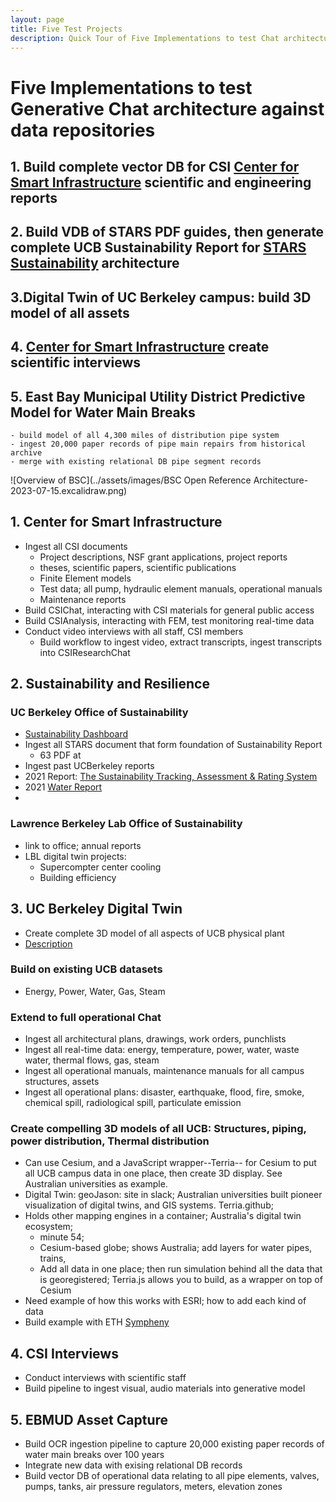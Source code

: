 ```yaml
---
layout: page
title: Five Test Projects
description: Quick Tour of Five Implementations to test Chat architecture
---
```


# Five Implementations to test Generative Chat architecture against data repositories
## 1. Build complete vector DB for CSI [Center for Smart Infrastructure](https://smartinfrastructure.berkeley.edu/) scientific and engineering reports
## 2. Build VDB of STARS PDF guides, then generate complete UCB Sustainability Report for [STARS Sustainability](https://stars.aashe.org/) architecture

## 3.Digital Twin of UC Berkeley campus: build 3D model of all assets

## 4. [Center for Smart Infrastructure](https://smartinfrastructure.berkeley.edu/) create scientific interviews
## 5. East Bay Municipal Utility District Predictive Model for Water Main Breaks
    - build model of all 4,300 miles of distribution pipe system
    - ingest 20,000 paper records of pipe main repairs from historical archive
    - merge with existing relational DB pipe segment records

![Overview of BSC](../assets/images/BSC Open Reference Architecture-2023-07-15.excalidraw.png)
## 1. Center for Smart Infrastructure
- Ingest all CSI documents
    - Project descriptions, NSF grant applications, project reports
    - theses, scientific papers, scientific publications
    - Finite Element models
    - Test data; all pump, hydraulic element manuals, operational manuals
    - Maintenance reports
- Build CSIChat, interacting with CSI materials for general public access
- Build CSIAnalysis, interacting with FEM, test monitoring real-time data
- Conduct video interviews with all staff, CSI members
    - Build workflow to ingest video, extract transcripts, ingest transcripts into CSIResearchChat

## 2. Sustainability and Resilience
### UC Berkeley Office of Sustainability
- [Sustainability Dashboard](https://sustainability.berkeley.edu/engage/energy-dashboards)
- Ingest all STARS document that form foundation of Sustainability Report
    - 63 PDF at 
- Ingest past UCBerkeley reports
- 2021 Report: [The Sustainability Tracking, Assessment & Rating System](https://reports.aashe.org/institutions/university-of-california-berkeley-ca/report/2021-03-04/AC/curriculum/AC-1/)
- 2021 [Water Report](https://reports.aashe.org/institutions/university-of-california-berkeley-ca/report/2021-03-04/OP/water/OP-21/)
- 
### Lawrence Berkeley Lab Office of Sustainability
 - link to office; annual reports
- LBL digital twin projects: 
    - Supercompter center cooling
    - Building efficiency

## 3. UC Berkeley Digital Twin
 - Create complete 3D model of all aspects of UCB physical plant
 - [Description](/InfrastructureChat/projects/UCB-Digital-Twin.md)
### Build on existing UCB datasets
 - Energy, Power, Water, Gas, Steam
### Extend to full operational Chat
- Ingest all architectural plans, drawings, work orders, punchlists
- Ingest all real-time data: energy, temperature, power, water, waste water, thermal flows, gas, steam
- Ingest all operational manuals, maintenance manuals for all campus structures, assets
- Ingest all operational plans: disaster, earthquake, flood, fire, smoke, chemical spill, radiological spill, particulate emission
### Create compelling 3D models of all UCB: Structures, piping, power distribution, Thermal distribution
 - Can use Cesium, and a JavaScript wrapper--Terria-- for Cesium to put all UCB campus data in one place, then create 3D display. See Australian universities as example.
- Digital Twin: geoJason: site in slack; Australian universities built pioneer visualization of digital twins, and GIS systems. Terria.github;
- Holds other mapping engines in a container; Australia's digital twin ecosystem;
    - minute 54;
    - Cesium-based globe; shows Australia; add layers for water pipes, trains,
    - Add all data in one place; then run simulation behind all the data that is georegistered; Terria.js allows you to build, as a wrapper on top of Cesium
- Need example of how this works with ESRI; how to add each kind of data
- Build example with ETH [Sympheny](https://www.sympheny.com/product)
## 4. CSI Interviews
- Conduct interviews with scientific staff
- Build pipeline to ingest visual, audio materials into generative model
## 5. EBMUD Asset Capture
- Build OCR ingestion pipeline to capture 20,000 existing paper records of water main breaks over 100 years
- Integrate new data with exising relational DB records
- Build vector DB of operational data relating to all pipe elements, valves, pumps, tanks, air pressure regulators, meters, elevation zones
